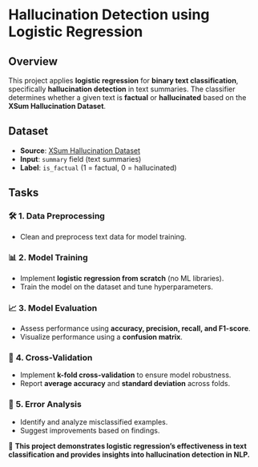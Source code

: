 # **Hallucination Detection using Logistic Regression**  

## **Overview**  
This project applies **logistic regression** for **binary text classification**, specifically **hallucination detection** in text summaries. The classifier determines whether a given text is **factual** or **hallucinated** based on the **XSum Hallucination Dataset**.  

## **Dataset**  
- **Source**: [XSum Hallucination Dataset](https://github.com/google-research-datasets/xsum_hallucination_annotations/blob/master/factuality_annotations_xsum_summaries.csv)  
- **Input**: `summary` field (text summaries)  
- **Label**: `is_factual` (1 = factual, 0 = hallucinated)  

## **Tasks**  

### 🛠 **1. Data Preprocessing**  
- Clean and preprocess text data for model training.  

### 📊 **2. Model Training**  
- Implement **logistic regression from scratch** (no ML libraries).  
- Train the model on the dataset and tune hyperparameters.  

### 📈 **3. Model Evaluation**  
- Assess performance using **accuracy, precision, recall, and F1-score**.  
- Visualize performance using a **confusion matrix**.  

### 🔄 **4. Cross-Validation**  
- Implement **k-fold cross-validation** to ensure model robustness.  
- Report **average accuracy** and **standard deviation** across folds.  

### 🧐 **5. Error Analysis**  
- Identify and analyze misclassified examples.  
- Suggest improvements based on findings.
  
🚀 **This project demonstrates logistic regression’s effectiveness in text classification and provides insights into hallucination detection in NLP.**
